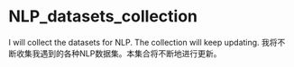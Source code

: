 # NLP_datasets_collection
I will collect the datasets for NLP. The collection will keep updating. 我将不断收集我遇到的各种NLP数据集。本集合将不断地进行更新。
